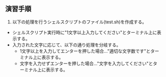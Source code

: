 ## 演習手順

1) 以下の処理を行うシェルスクリプトのファイル(test.sh)を作成する。  
  - シェルスクリプト実行時に"1文字以上入力してください"とターミナル上に表示する。
  - 入力された文字に応じて、以下の通り処理を分岐する。
    - 1文字以上を入力してエンターを押した場合…"適切な文字数です"とターミナル上に表示する。
    - 文字を入力せずエンターを押した場合…"文字を入力してください"とターミナル上に表示する。
